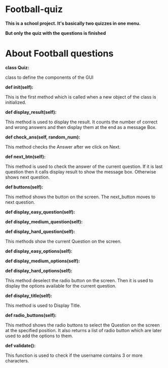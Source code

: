 # Football-quiz
**This is a school project. It's basically two quizzes in one menu.**

**But only the quiz with the questions is finished**


# About Football questions

**class Quiz:**

class to define the components of the GUI

**def __init__(self):**

This is the first method which is called when a new object of the class is initialized.

**def display_result(self):**

This method is used to display the result. It counts the number of correct and wrong answers and then display them at the end as a message Box.

**def check_ans(self, random_num):**

This method checks the Answer after we click on Next.

**def next_btn(self):**

This method is used to check the answer of the current question. If it is last question then it calls display result to show the message box. Otherwise shows next question.

**def buttons(self):**

This method shows the button on the screen. The next_button moves to next question.

**def display_easy_question(self):**

**def display_medium_question(self):**

**def display_hard_question(self):**

This methods show the current Question on the screen.

**def display_easy_options(self):**

**def display_medium_options(self):**

**def display_hard_options(self):**

This method deselect the radio button on the screen. Then it is used to display the options available for the current question.

**def display_title(self):**

This method is used to Display Title.

**def radio_buttons(self):**

This method shows the radio buttons to select the Question on the screen at the specified position. It also returns a list of radio button which are later used to add the options to them.

**def validate():**

This function is used to check if the username contains 3 or more characters.
